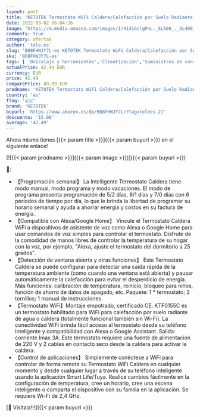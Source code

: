 ```yaml
---
layout: post
title: 'KETOTEK Termostato WiFi Caldera/Calefacción por Suelo Radiante de Agua 3A Alexa/Google Home Compatibile 220V  Intelligente Termostato Ambiente Programmabile con Controllo Smart Life/Tuya App'
date: 2022-09-02 06:04:26
image: 'https://m.media-amazon.com/images/I/4141GclgPnL._SL500_._SL400_.jpg'
comments: true
category: ofertas
author: 'tole.es'
slug: 'B08FHWJY7L-es KETOTEK Termostato WiFi Caldera/Calefacción por Suelo...'
sku: 'B08FHWJY7L-es'
tags: [ 'Bricolaje y herramientas','Climatización','Suministros de construcción','Termostatos','Termostatos y accesorios','google','home','ketotek','🇪🇸', ]
actualPrice: 42.49 EUR
currency: EUR
price: 42.49
comparePrice: 49.99 EUR
prodname: 'KETOTEK Termostato WiFi Caldera/Calefacción por Suelo Radiante de Agua 3A Alexa/Google Home Compatibile 220V  Intelligente Termostato Ambiente Programmabile con Controllo Smart Life/Tuya App'
country: 'es'
flag: '🇪🇸'
brand: 'KETOTEK'
buyurl: 'https://www.amazon.es/dp/B08FHWJY7L/?tag=tolees-21'
descuento: '15.00'
average: '42.49'
---
```


Ahora mismo tienes [{{< param title >}}]({{< param buyurl >}}) en el siguiente enlace!

[![{{< param prodname >}}]({{< param image >}})]({{< param buyurl >}})

🔎:

- 【Programación semanal】 La Intelligente Termostato Caldera tiene modo manual, modo programa y modo vacaciones. El modo de programa presenta programación de 5/2 días, 6/1 días y 7/0 días con 6 períodos de tiempo por día, lo que le brinda la libertad de programar su horario semanal y ayuda a ahorrar energía y costos en su factura de energía.
- 【Compatible con Alexa/Google Home】 Vincule el Termostato Caldera WiFi a dispositivos de asistente de voz como Alexa o Google Home para usar comandos de voz simples para controlar el termostato. Disfrute de la comodidad de manos libres de controlar la temperatura de su hogar con la voz, por ejemplo, "Alexa, ajuste el termostato del dormitorio a 25 grados".
- 【Detección de ventana abierta y otras funciones】 Este Termostato Caldera se puede configurar para detectar una caída rápida de la temperatura ambiente (como cuando una ventana está abierta) y pausar automáticamente la calefacción para evitar el desperdicio de energía. Más funciones: calibración de temperatura, reinicio, bloqueo para niños, función de ahorro de datos de apagado, etc. Paquete: 1 * termostato; 2 tornillos; 1 manual de instrucciones.
- 【Termostato WiFi】Montaje empotrado, certificado CE. KTF0155C es un termostato habilitado para WiFi para calefacción por suelo radiante de agua o caldera (totalmente funcional también sin Wi-Fi). La conectividad WiFi brinda fácil acceso al termostato desde su teléfono inteligente y compatibilidad con Alexa o Google Assistant. Salida: corriente Imax 3A. Este termostato requiere una fuente de alimentación de 220 V y 2 cables en contacto seco desde la caldera para activar la caldera.
- 【Control de aplicaciones】 Simplemente conéctese a WiFi para controlar de forma remota su Termostato WiFi Caldera en cualquier momento y desde cualquier lugar a través de su teléfono inteligente usando la aplicación Smart Life/Tuya. Realice cambios fácilmente en la configuración de temperatura, cree un horario, cree una escena inteligente o comparta el dispositivo con su familia en la aplicación. Se requiere Wi-Fi de 2,4 GHz.

[🛒 Visítala!!!]({{< param buyurl >}})
